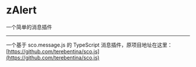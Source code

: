 # zAlert
一个简单的消息插件

---

一个基于 sco.message.js 的 TypeScript 消息插件，原项目地址在这里：[https://github.com/terebentina/sco.js](https://github.com/terebentina/sco.js)
